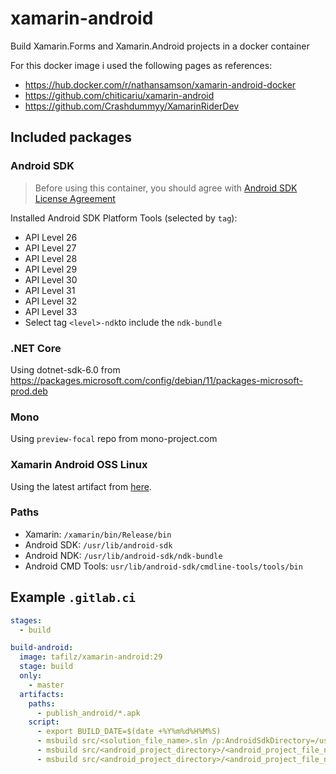 # xamarin-android

Build Xamarin.Forms and Xamarin.Android projects in a docker container

For this docker image i used the following pages as references:

* <https://hub.docker.com/r/nathansamson/xamarin-android-docker>
* <https://github.com/chiticariu/xamarin-android>
* <https://github.com/Crashdummyy/XamarinRiderDev>

## Included packages

### Android SDK

> Before using this container, you should agree with [Android SDK License Agreement](https://developer.android.com/studio/terms.html)

Installed Android SDK Platform Tools (selected by `tag`):

* API Level 26
* API Level 27
* API Level 28
* API Level 29
* API Level 30
* API Level 31
* API Level 32
* API Level 33
* Select tag `<level>-ndk`to include the `ndk-bundle`

### .NET Core

Using dotnet-sdk-6.0 from <https://packages.microsoft.com/config/debian/11/packages-microsoft-prod.deb>

### Mono

Using `preview-focal` repo from mono-project.com

### Xamarin Android OSS Linux

Using the latest artifact from [here](https://dev.azure.com/xamarin/public/_build?definitionId=48&_a=summary&view=runs&branchFilter=5767%2C5767%2C5767).

### Paths

* Xamarin: `/xamarin/bin/Release/bin`
* Android SDK: `/usr/lib/android-sdk`
* Android NDK: `/usr/lib/android-sdk/ndk-bundle`
* Android CMD Tools: `usr/lib/android-sdk/cmdline-tools/tools/bin`

## Example `.gitlab.ci`

```yml
stages:
  - build

build-android:
  image: tafilz/xamarin-android:29
  stage: build
  only:
    - master
  artifacts:
    paths:
      - publish_android/*.apk
    script:
      - export BUILD_DATE=$(date +%Y%m%d%H%M%S)
      - msbuild src/<solution_file_name>.sln /p:AndroidSdkDirectory=/usr/lib/android-sdk /p:Configuration="Release" /p:Platform="Any CPU" /restore
      - msbuild src/<android_project_directory>/<android_project_file_name>.csproj /p:AndroidSdkDirectory=/usr/lib/android-sdk /p:Configuration="Release" /p:Platform="Any CPU" /t:PackageForAndroid /p:OutputPath="../../publish_android/"
      - msbuild src/<android_project_directory>/<android_project_file_name>.csproj /p:AndroidSdkDirectory=/usr/lib/android-sdk /p:Configuration="Release" /p:Platform="Any CPU" /t:SignAndroidPackage /p:OutputPath="../../publish_android/"
```
